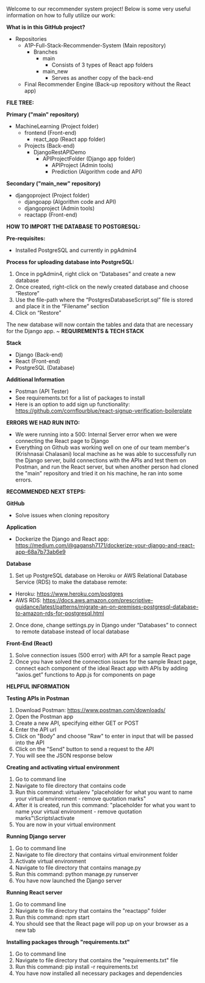 Welcome to our recommender system project! Below is some very useful information on how to fully utilize our work:

**What is in this GitHub project?**
- Repositories
  - A1P-Full-Stack-Recommender-System (Main repository)
    - Branches
      - main
        - Consists of 3 types of React app folders
      - main_new
        - Serves as another copy of the back-end
  - Final Recommender Engine (Back-up repository without the React app)

**FILE TREE:**

**Primary ("main" repository)**
- MachineLearning (Project folder)
  - frontend (Front-end)
    - react_app (React app folder)
  - Projects (Back-end)
    - DjangoRestAPIDemo
      - APIProjectFolder (Django app folder)
        - APIProject (Admin tools)
        - Prediction (Algorithm code and API)

**Secondary ("main_new" repository)**
- djangoproject (Project folder)
  - djangoapp (Algorithm code and API)
  - djangoproject (Admin tools)
  - reactapp (Front-end)  
      
**HOW TO IMPORT THE DATABASE TO POSTGRESQL:**

**Pre-requisites:**

- Installed PostgreSQL and currently in pgAdmin4

**Process for uploading database into PostgreSQL:**

1. Once in pgAdmin4, right click on “Databases” and create a new database
2. Once created, right-click on the newly created database and choose “Restore”
3. Use the file-path where the “PostgresDatabaseScript.sql” file is stored and place it in the “Filename” section
4. Click on “Restore”

The new database will now contain the tables and data that are necessary for the Django app.
~
**REQUIREMENTS & TECH STACK**

**Stack**

- Django (Back-end)
- React (Front-end)
- PostgreSQL (Database)

**Additional Information**
- Postman (API Tester)
- See requirements.txt for a list of packages to install
- Here is an option to add sign up functionality: https://github.com/cornflourblue/react-signup-verification-boilerplate   
       
 **ERRORS WE HAD RUN INTO:**

 - We were running into a 500: Internal Server error when we were connecting the React page to Django
 - Everything on Github was working well on one of our team member's (Krishnasai Chalasani) local machine as he was able to successfully run the Django server, build connections with the APIs and test them on Postman, and run the React server, but when another person had cloned the "main" repository and tried it on his machine, he ran into some errors.

**RECOMMENDED NEXT STEPS:**

**GitHub**
- Solve issues when cloning repository

**Application**
- Dockerize the Django and React app: https://medium.com/@gagansh7171/dockerize-your-django-and-react-app-68a7b73ab6e9

**Database**
1. Set up PostgreSQL database on Heroku or AWS Relational Database Service (RDS) to make the database remote:
  - Heroku: https://www.heroku.com/postgres
  - AWS RDS: https://docs.aws.amazon.com/prescriptive-guidance/latest/patterns/migrate-an-on-premises-postgresql-database-to-amazon-rds-for-postgresql.html
2. Once done, change settings.py in Django under “Databases” to connect to remote database instead of local database

**Front-End (React)**
1. Solve connection issues (500 error) with API for a sample React page
2. Once you have solved the connection issues for the sample React page, connect each component of the ideal React app with APIs by adding “axios.get” functions to App.js for components on page

**HELPFUL INFORMATION**

**Testing APIs in Postman**
1. Download Postman: https://www.postman.com/downloads/
2. Open the Postman app 
3. Create a new API, specifying either GET or POST
4. Enter the API url
5. Click on "Body" and choose "Raw" to enter in input that will be passed into the API
6. Click on the "Send" button to send a request to the API
7. You will see the JSON response below

**Creating and activating virtual environment**
1. Go to command line
2. Navigate to file directory that contains code
3. Run this command: virtualenv "placeholder for what you want to name your virtual environment - remove quotation marks"
4. After it is created, run this command: "placeholder for what you want to name your virtual environment - remove quotation marks"\Scripts\activate
5. You are now in your virtual environment

**Running Django server**
1. Go to command line
2. Navigate to file directory that contains virtual environment folder
3. Activate virtual environment
4. Navigate to file directory that contains manage.py
5. Run this command: python manage.py runserver
6. You have now launched the Django server

**Running React server**
1. Go to command line
2. Navigate to file directory that contains the "reactapp" folder
3. Run this command: npm start
4. You should see that the React page will pop up on your browser as a new tab

**Installing packages through "requirements.txt"**
1. Go to command line
2. Navigate to file directory that contains the "requirements.txt" file
3. Run this command: pip install -r requirements.txt
4. You have now installed all necessary packages and dependencies
